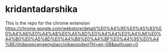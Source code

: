 # kridantadarshika
This is the repo for the chrome extension
https://chrome.google.com/webstore/detail/%E0%A4%95%E0%A5%83%E0%A4%A6%E0%A4%A8%E0%A5%8D%E0%A4%A4%E0%A4%A6%E0%A4%B0%E0%A5%8D%E0%A4%B6%E0%A4%BF%E0%A4%95%E0%A4%BE/jjhdaoppcengemgjjaccioikanoodeol?hl=en-GB&authuser=0 
